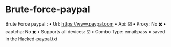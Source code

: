 # Brute-force-paypal
Brute Force paypal :
• Url: https://www.paypal.com
• Api: ☑️
• Proxy: No ✖️
• captcha: No ✖️
• Supports all devices: ☑️
• Combo Type: email:pass
• saved in the Hacked-paypal.txt
